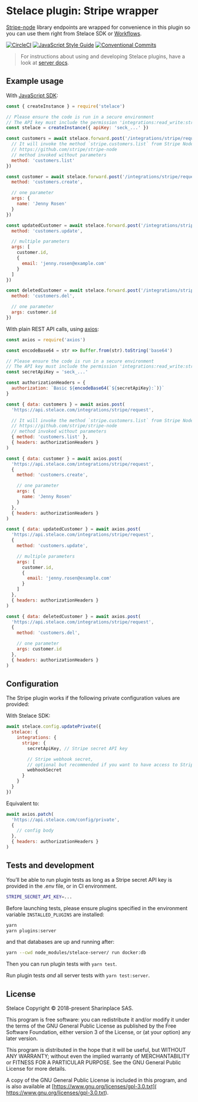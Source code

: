 # Stelace plugin: Stripe wrapper

[Stripe-node](
  https://github.com/stripe/stripe-node
) library endpoints are wrapped for convenience in this plugin so you can use them right from Stelace SDK or [Workflows](
  https://stelace.com/docs/command/workflows
).

[![CircleCI](https://circleci.com/gh/stelace/stelace.svg?style=svg)](https://circleci.com/gh/stelace/stelace)
[![JavaScript Style Guide](https://img.shields.io/badge/code_style-standard-yellow.svg)](https://standardjs.com)
[![Conventional Commits](https://img.shields.io/badge/Conventional%20Commits-1.0.0-yellow.svg)](https://conventionalcommits.org)

> For instructions about using and developing Stelace plugins, have a look at [server docs](https://github.com/stelace/stelace/blob/dev/docs/plugins.md).

## Example usage

With [JavaScript SDK](https://github.com/stelace/stelace.js):

```js
const { createInstance } = require('stelace')

// Please ensure the code is run in a secure environment
// The API key must include the permission 'integrations:read_write:stripe'
const stelace = createInstance({ apiKey: 'seck_...' })

const customers = await stelace.forward.post('/integrations/stripe/request', {
  // It will invoke the method `stripe.customers.list` from Stripe Node.js SDK
  // https://github.com/stripe/stripe-node
  // method invoked without parameters
  method: 'customers.list'
})

const customer = await stelace.forward.post('/integrations/stripe/request', {
  method: 'customers.create',

  // one parameter
  args: {
    name: 'Jenny Rosen'
  }
})

const updatedCustomer = await stelace.forward.post('/integrations/stripe/request', {
  method: 'customers.update',

  // multiple parameters
  args: [
    customer.id,
    {
      email: 'jenny.rosen@example.com'
    }
  ]
})

const deletedCustomer = await stelace.forward.post('/integrations/stripe/request', {
  method: 'customers.del',

  // one parameter
  args: customer.id
})
```

With plain REST API calls, using [axios](https://github.com/axios/axios):

```js
const axios = require('axios')

const encodeBase64 = str => Buffer.from(str).toString('base64')

// Please ensure the code is run in a secure environment
// The API key must include the permission 'integrations:read_write:stripe'
const secretApiKey = 'seck_...'

const authorizationHeaders = {
  authorization: `Basic ${encodeBase64(`${secretApiKey}:`)}`
}

const { data: customers } = await axios.post(
  'https://api.stelace.com/integrations/stripe/request',

  // It will invoke the method `stripe.customers.list` from Stripe Node.js SDK
  // https://github.com/stripe/stripe-node
  // method invoked without parameters
  { method: 'customers.list' },
  { headers: authorizationHeaders }
)

const { data: customer } = await axios.post(
  'https://api.stelace.com/integrations/stripe/request',
  {
    method: 'customers.create',

    // one parameter
    args: {
      name: 'Jenny Rosen'
    }
  },
  { headers: authorizationHeaders }
)

const { data: updatedCustomer } = await axios.post(
  'https://api.stelace.com/integrations/stripe/request',
  {
    method: 'customers.update',

    // multiple parameters
    args: [
      customer.id,
      {
        email: 'jenny.rosen@example.com'
      }
    ]
  },
  { headers: authorizationHeaders }
)

const { data: deletedCustomer } = await axios.post(
  'https://api.stelace.com/integrations/stripe/request',
  {
    method: 'customers.del',

    // one parameter
    args: customer.id
  },
  { headers: authorizationHeaders }
)
```

## Configuration

The Stripe plugin works if the following private configuration values are provided:

With Stelace SDK:

```js
await stelace.config.updatePrivate({
  stelace: {
    integrations: {
      stripe: {
        secretApiKey, // Stripe secret API key

        // Stripe webhook secret,
        // optional but recommended if you want to have access to Stripe events within Stelace
        webhookSecret
      }
    }
  }
})
```

Equivalent to:

```js
await axios.patch(
  'https://api.stelace.com/config/private',
  {
    // config body
  },
  { headers: authorizationHeaders }
)
```

## Tests and development

You’ll be able to run plugin tests as long as a Stripe secret API key is provided in the .env file, or in CI environment.

```sh
STRIPE_SECRET_API_KEY=...
```

Before launching tests, please ensure plugins specified in the environment variable `INSTALLED_PLUGINS` are installed:

```sh
yarn
yarn plugins:server
```

and that databases are up and running after:

```sh
yarn --cwd node_modules/stelace-server/ run docker:db
```

Then you can run plugin tests with `yarn test`.

Run plugin tests _and_ all server tests with `yarn test:server`.

## License

Stelace Copyright © 2018-present Sharinplace SAS.

This program is free software: you can redistribute it and/or modify
it under the terms of the GNU General Public License as published by
the Free Software Foundation, either version 3 of the License, or
(at your option) any later version.

This program is distributed in the hope that it will be useful,
but WITHOUT ANY WARRANTY; without even the implied warranty of
MERCHANTABILITY or FITNESS FOR A PARTICULAR PURPOSE. See the
GNU General Public License for more details.

A copy of the GNU General Public License is included in this program,
and is also available at [https://www.gnu.org/licenses/gpl-3.0.txt](
  https://www.gnu.org/licenses/gpl-3.0.txt).
